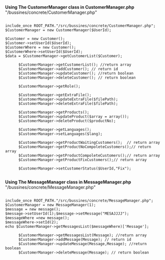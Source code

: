 <b>Using The CustomerManager class in CustomerManager.php</b> "/bussines/concrete/CustomerManager.php"

<pre><code>
include_once ROOT_PATH."/src/bussines/concrete/CustomerManager.php";
$CustomerManager = new CustomerManager($UserId);

$Customer = new Customer();
$Customer->setUserId($UserId); 
$CustomerWhere = new Customer(); 
$CustomerWhere->setUserId($UserId);
$data = $CustomerManager->getCustomerList($Customer); 

      $CustomerManager->getCustomerList(); //return array
      $CustomerManager->addCustomer(); // return id
      $CustomerManager->updateCustomer(); //return boolean
      $CustomerManager->deleteCustomer(); // return boolean
  
      $CustomerManager->getRole();
  
      $CustomerManager->getExtraFile();
      $CustomerManager->updateExtraFile($filePath);
      $CustomerManager->deleteExtraFile($filePath);
  
      $CustomerManager->getProducts();
      $CustomerManager->updateProduct($array = array());
      $CustomerManager->deleteProduct($productNo);
  
      $CustomerManager->getLanguages();
      $CustomerManager->setLanguages($lang);
  
      $CustomerManager->getProductWaitingCustomers();  // return array
      $CustomerManager->getProductNoCompoleteCustomers();// return array
      $CustomerManager->getProductCompoleteCustomers();// return array
      $CustomerManager->getProductFixCustomers();// return array
  
      $CustomerManager->setCustomerStatus($UserId,"Fix");
      
</pre></code>



<b>Using The MessageManager class in MessageManager.php</b> "/bussines/concrete/MessageManager.php"

<pre><code>
include_once ROOT_PATH."/src/bussines/concrete/MessageManager.php";
$CustomerManager = new MessageManager(1);
$message = new message();
$message->setUserId(1);$message->setMessage("MESAJJJJ");
$messageWhere =new message();
$messageWhere->setId(2);
echo $CustomerManager->getMessagesList($messageWhere)['Message'];

      $CustomerManager->getMessagesList(Message); //return array
      $CustomerManager->addMessage(Message); // return id
      $CustomerManager->updateMessage(Message,Message); //return boolean
      $CustomerManager->deleteMessage(Message); // return boolean
      
</pre></code>
